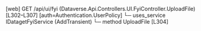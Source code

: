 [web] GET /api/ui/fyi  (Dataverse.Api.Controllers.UI.FyiController.UploadFile)  [L302–L307] [auth=Authentication.UserPolicy]
  └─ uses_service IDatagetFyiService (AddTransient)
    └─ method UploadFile [L304]

